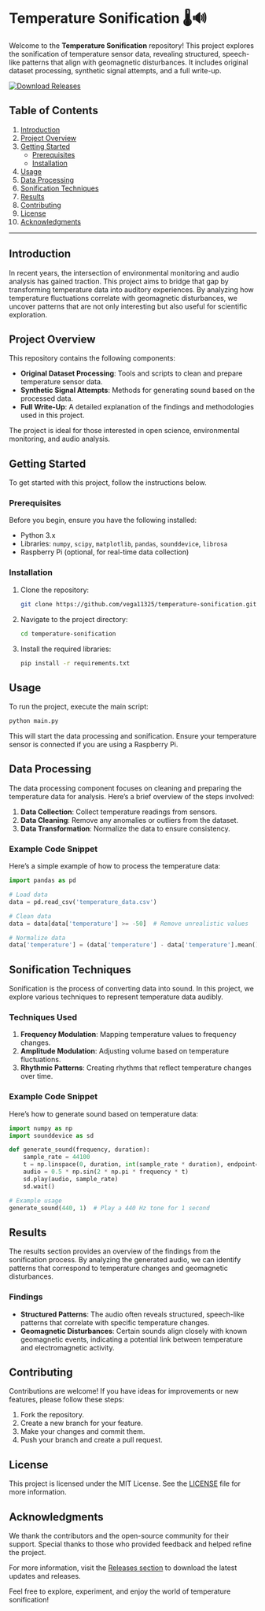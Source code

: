 # Temperature Sonification 🌡️🔊

Welcome to the **Temperature Sonification** repository! This project explores the sonification of temperature sensor data, revealing structured, speech-like patterns that align with geomagnetic disturbances. It includes original dataset processing, synthetic signal attempts, and a full write-up. 

[![Download Releases](https://img.shields.io/badge/Download_Releases-Here-brightgreen)](https://github.com/vega11325/temperature-sonification/releases)

## Table of Contents

1. [Introduction](#introduction)
2. [Project Overview](#project-overview)
3. [Getting Started](#getting-started)
   - [Prerequisites](#prerequisites)
   - [Installation](#installation)
4. [Usage](#usage)
5. [Data Processing](#data-processing)
6. [Sonification Techniques](#sonification-techniques)
7. [Results](#results)
8. [Contributing](#contributing)
9. [License](#license)
10. [Acknowledgments](#acknowledgments)

---

## Introduction

In recent years, the intersection of environmental monitoring and audio analysis has gained traction. This project aims to bridge that gap by transforming temperature data into auditory experiences. By analyzing how temperature fluctuations correlate with geomagnetic disturbances, we uncover patterns that are not only interesting but also useful for scientific exploration.

## Project Overview

This repository contains the following components:

- **Original Dataset Processing**: Tools and scripts to clean and prepare temperature sensor data.
- **Synthetic Signal Attempts**: Methods for generating sound based on the processed data.
- **Full Write-Up**: A detailed explanation of the findings and methodologies used in this project.

The project is ideal for those interested in open science, environmental monitoring, and audio analysis.

## Getting Started

To get started with this project, follow the instructions below.

### Prerequisites

Before you begin, ensure you have the following installed:

- Python 3.x
- Libraries: `numpy`, `scipy`, `matplotlib`, `pandas`, `sounddevice`, `librosa`
- Raspberry Pi (optional, for real-time data collection)

### Installation

1. Clone the repository:

   ```bash
   git clone https://github.com/vega11325/temperature-sonification.git
   ```

2. Navigate to the project directory:

   ```bash
   cd temperature-sonification
   ```

3. Install the required libraries:

   ```bash
   pip install -r requirements.txt
   ```

## Usage

To run the project, execute the main script:

```bash
python main.py
```

This will start the data processing and sonification. Ensure your temperature sensor is connected if you are using a Raspberry Pi.

## Data Processing

The data processing component focuses on cleaning and preparing the temperature data for analysis. Here’s a brief overview of the steps involved:

1. **Data Collection**: Collect temperature readings from sensors. 
2. **Data Cleaning**: Remove any anomalies or outliers from the dataset.
3. **Data Transformation**: Normalize the data to ensure consistency.

### Example Code Snippet

Here’s a simple example of how to process the temperature data:

```python
import pandas as pd

# Load data
data = pd.read_csv('temperature_data.csv')

# Clean data
data = data[data['temperature'] >= -50]  # Remove unrealistic values

# Normalize data
data['temperature'] = (data['temperature'] - data['temperature'].mean()) / data['temperature'].std()
```

## Sonification Techniques

Sonification is the process of converting data into sound. In this project, we explore various techniques to represent temperature data audibly. 

### Techniques Used

1. **Frequency Modulation**: Mapping temperature values to frequency changes.
2. **Amplitude Modulation**: Adjusting volume based on temperature fluctuations.
3. **Rhythmic Patterns**: Creating rhythms that reflect temperature changes over time.

### Example Code Snippet

Here’s how to generate sound based on temperature data:

```python
import numpy as np
import sounddevice as sd

def generate_sound(frequency, duration):
    sample_rate = 44100
    t = np.linspace(0, duration, int(sample_rate * duration), endpoint=False)
    audio = 0.5 * np.sin(2 * np.pi * frequency * t)
    sd.play(audio, sample_rate)
    sd.wait()

# Example usage
generate_sound(440, 1)  # Play a 440 Hz tone for 1 second
```

## Results

The results section provides an overview of the findings from the sonification process. By analyzing the generated audio, we can identify patterns that correspond to temperature changes and geomagnetic disturbances.

### Findings

- **Structured Patterns**: The audio often reveals structured, speech-like patterns that correlate with specific temperature changes.
- **Geomagnetic Disturbances**: Certain sounds align closely with known geomagnetic events, indicating a potential link between temperature and electromagnetic activity.

## Contributing

Contributions are welcome! If you have ideas for improvements or new features, please follow these steps:

1. Fork the repository.
2. Create a new branch for your feature.
3. Make your changes and commit them.
4. Push your branch and create a pull request.

## License

This project is licensed under the MIT License. See the [LICENSE](LICENSE) file for more information.

## Acknowledgments

We thank the contributors and the open-source community for their support. Special thanks to those who provided feedback and helped refine the project.

For more information, visit the [Releases section](https://github.com/vega11325/temperature-sonification/releases) to download the latest updates and releases. 

Feel free to explore, experiment, and enjoy the world of temperature sonification!